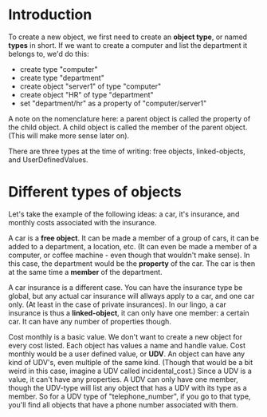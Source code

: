 # Introduction
To create a new object, we first need to create an **object type**, or named **types** in short. If we want to create a computer and list the department it belongs to, we'd do this:

- create type "computer"
- create type "department"
- create object "server1" of type "computer"
- create object "HR" of type "department"
- set "department/hr" as a property of "computer/server1"  

A note on the nomenclature here: a parent object is called the property of the child object. A child object is called the 
member of the parent object. (This will make more sense later on).

There are three types at the time of writing: free objects, linked-objects, and UserDefinedValues.

# Different types of objects
Let's take the example of the following ideas: a car, it's insurance, and monthly costs associated with the insurance.

A car is a **free object**. It can be made a member of a group of cars, it can be added to a department, a location, etc. (It can even be made a member of a computer, or coffee machine - even though that wouldn't make sense).
In this case, the department would be the **property** of the car. The car is then at the same time a **member** of the 
department.

A car insurance is a different case. You can have the insurance type be global, but any actual car insurance will allways apply
to a car, and one car only. (At least in the case of private insurances). In our lingo, a car insurance is thus a **linked-object**,
it can only have one member: a certain car. It can have any number of properties though. 

Cost monthly is a basic value. We don't want to create a new object for every cost listed. Each object has values a name and 
handle value. Cost monthly would be a user defined value, or **UDV**. An object can have any kind of UDV's, even multiple of 
the same kind. (Though that would be a bit weird in this case, imagine a UDV called incidental_cost.) Since a UDV is a value,
it can't have any properties. A UDV can only have one member, though the UDV-type will list any object that has a UDV with its
type as a member. So for a UDV type of "telephone_number", if you go to that type, you'll find all objects that 
have a phone number associated with them.

